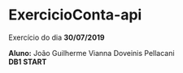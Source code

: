 # ExercicioConta-api

Exercício do dia **30/07/2019**  
  
**Aluno:** João Guilherme Vianna Doveinis Pellacani  
**DB1 START**
